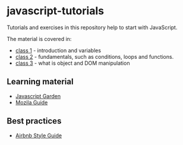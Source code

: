 # javascript-tutorials

Tutorials and exercises in this repository help to start with JavaScript.

The material is covered in:

- [class 1](variables) - introduction and variables
- [class 2](class2) - fundamentals, such as conditions, loops and functions.
- [class 3](class3) - what is object and DOM manipulation

## Learning material
- [Javascript Garden](http://bonsaiden.github.io/JavaScript-Garden/)
- [Mozila Guide](https://developer.mozilla.org/en-US/docs/Web/JavaScript)

## Best practices
- [Airbnb Style Guide](https://github.com/airbnb/javascript)